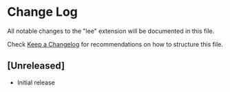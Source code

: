 # Change Log

All notable changes to the "lee" extension will be documented in this file.

Check [Keep a Changelog](http://keepachangelog.com/) for recommendations on how to structure this file.

## [Unreleased]

- Initial release
